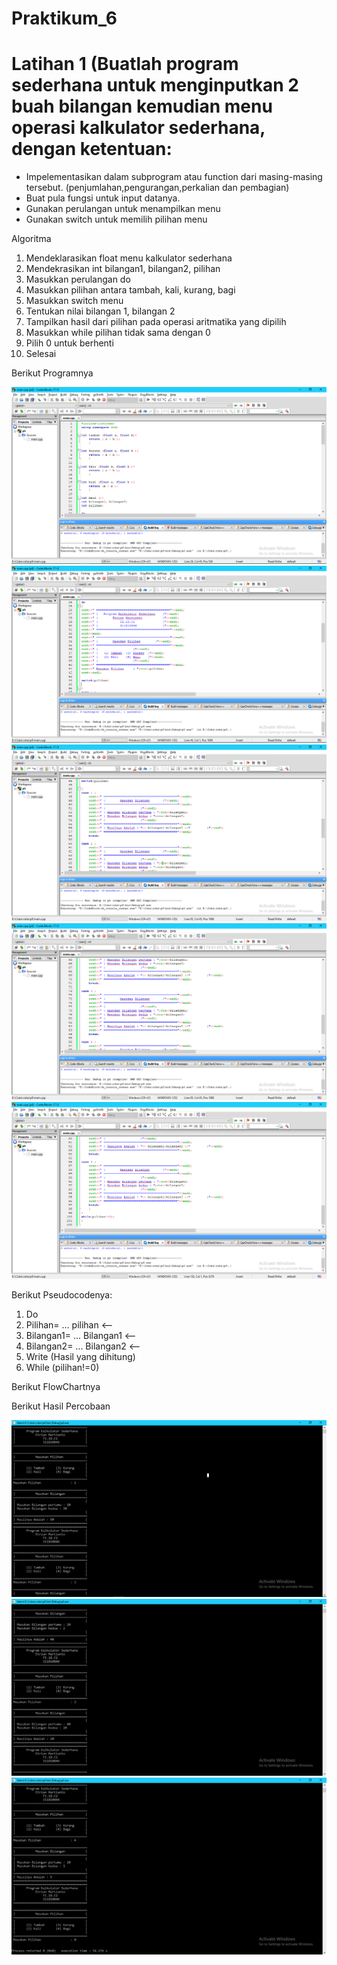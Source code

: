 # Praktikum_6

# Latihan 1 (Buatlah program sederhana untuk menginputkan 2 buah bilangan kemudian menu operasi kalkulator sederhana, dengan ketentuan:
- Impelementasikan dalam subprogram atau function dari masing-masing tersebut. 
(penjumlahan,pengurangan,perkalian dan pembagian)
- Buat pula fungsi untuk input datanya.
- Gunakan perulangan untuk menampilkan menu
- Gunakan switch untuk memilih pilihan menu

Algoritma 
1. Mendeklarasikan float menu kalkulator sederhana
2. Mendekrasikan int bilangan1, bilangan2, pilihan
3. Masukkan perulangan do
4. Masukkan pilihan antara tambah, kali, kurang, bagi 
5. Masukkan switch menu
6. Tentukan nilai bilangan 1, bilangan 2
7. Tampilkan hasil dari pilihan pada operasi aritmatika yang dipilih
8. Masukkan while pilihan tidak sama dengan 0
9. Pilih 0 untuk berhenti
10. Selesai

Berikut Programnya






![alt text](https://github.com/etrianmartianto/Praktikum_6/blob/master/Program1.png)
![alt text](https://github.com/etrianmartianto/Praktikum_6/blob/master/Program2.png)
![alt text](https://github.com/etrianmartianto/Praktikum_6/blob/master/Program3.png)
![alt text](https://github.com/etrianmartianto/Praktikum_6/blob/master/Program4.png)
![alt text](https://github.com/etrianmartianto/Praktikum_6/blob/master/Program5.png)








Berikut Pseudocodenya:

1. Do
2. Pilihan= ... pilihan <--
3. Bilangan1= ... Bilangan1 <--
4. Bilangan2= ... Bilangan2 <--
5. Write (Hasil yang dihitung)
6. While (pilihan!=0)

Berikut FlowChartnya

















Berikut Hasil Percobaan


![alt text](https://github.com/etrianmartianto/Praktikum_6/blob/master/Coba1.png)
![alt text](https://github.com/etrianmartianto/Praktikum_6/blob/master/Coba2.png)
![alt text](https://github.com/etrianmartianto/Praktikum_6/blob/master/Coba3.png)














